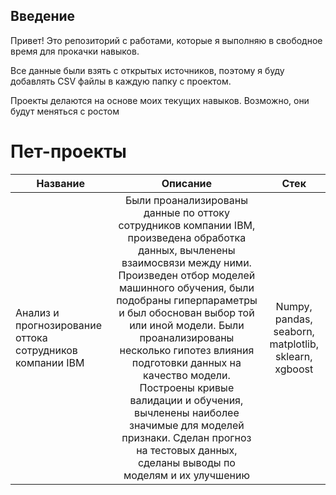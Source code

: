 ## Введение
Привет! Это репозиторий с работами, которые я выполняю в свободное время для прокачки навыков.

Все данные были взять с открытых источников, поэтому я буду добавлять CSV файлы в каждую папку с проектом.

Проекты делаются на основе моих текущих навыков. Возможно, они будут меняться с ростом 

# Пет-проекты
Название|Описание | Стек
-----------|:-------:|:--------: 
Анализ и прогнозирование оттока сотрудников компании IBM|Были проанализированы данные по оттоку сотрудников компании IBM, произведена обработка данных, вычленены взаимосвязи между ними. Произведен отбор моделей машинного обучения, были подобраны гиперпараметры и был обоснован выбор той или иной модели. Были проанализированы несколько гипотез влияния подготовки данных на качество модели. Построены кривые валидации и обучения, вычленены наиболее значимые для моделей признаки. Сделан прогноз на тестовых данных, сделаны выводы по моделям и их улучшению| Numpy, pandas, seaborn, matplotlib, sklearn, xgboost
